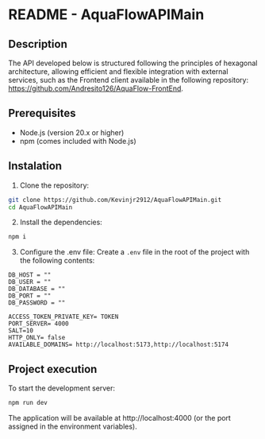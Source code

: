 # README - AquaFlowAPIMain

## Description
The API developed below is structured following the principles of hexagonal architecture, allowing efficient and flexible integration with external services, such as the Frontend client available in the following repository: https://github.com/Andresito126/AquaFlow-FrontEnd.

## Prerequisites
- Node.js (version 20.x or higher)
- npm (comes included with Node.js)

## Instalation

1. Clone the repository:
```bash
git clone https://github.com/Kevinjr2912/AquaFlowAPIMain.git
cd AquaFlowAPIMain
```

2. Install the dependencies:
```bash
npm i
```

3. Configure the .env file:
Create a `.env` file in the root of the project with the following contents:

```
DB_HOST = ""
DB_USER = ""
DB_DATABASE = ""
DB_PORT = ""
DB_PASSWORD = ""

ACCESS_TOKEN_PRIVATE_KEY= TOKEN
PORT_SERVER= 4000
SALT=10
HTTP_ONLY= false
AVAILABLE_DOMAINS= http://localhost:5173,http://localhost:5174
```


## Project execution

To start the development server:
```bash
npm run dev
```

The application will be available at http://localhost:4000 (or the port assigned in the environment variables).